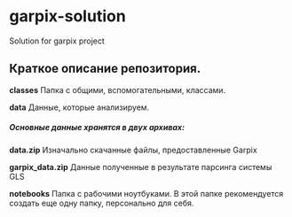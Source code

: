 # garpix-solution
Solution for garpix project

## Краткое описание репозитория.

**classes** Папка с общими, вспомогательными, классами.


**data** Данные, которые анализируем.

##### Основные данные хранятся в двух архивах:
**data.zip** Изначально скачанные файлы, предоставленные Garpix

**garpix_data.zip** Данные полученные в результате парсинга системы GLS 


**notebooks** Папка с рабочими ноутбуками. В этой папке рекомендуется создать еще одну папку, персонально для себя. 